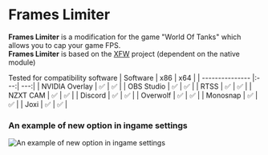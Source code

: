 # Frames Limiter

**Frames Limiter** is a modification for the game "World Of Tanks" which allows you to cap your game FPS.  
**Frames Limiter** is based on the [XFW](https://gitlab.com/xvm/xfw) project (dependent on the native module)  

Tested for compatibility software
| Software        | x86 | x64 |
| --------------- |:---:| ---:|
| NVIDIA Overlay  |  ✅ | ✅ |
| OBS Studio      |  ✅ | ✅ |
| RTSS            |  ✅ | ✅ |
| NZXT CAM        |  ✅ | ✅ |
| Discord         |  ✅ | ✅ |
| Overwolf        |  ✅ | ✅ |
| Monosnap        |  ✅ | ✅ |
| Joxi            |  ✅ | ✅ |

### An example of new option in ingame settings
![An example of new option in ingame settings](https://gitlab.com/wot-public-mods/frames-limiter/-/raw/master/ui_preview.png)